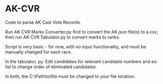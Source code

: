 # AK-CVR
Code to parse AK Cast Vote Records.

Run AK CVR Marks Converter.py first to convert the AK json file(s) to a csv, then run AK CVR Tabulator.py to convert marks to ranks.

Script is very basic - for now, with no input functionality, and must be manually changed for each race.

In the tabulator, py. Edit candidates for relevant candidate numbers and ex-list to change order of eliminated candidates. 

In both, the C:\\Path\\to\\file must be changed to your file location.
